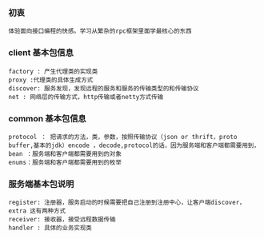 ### 初衷
```text
体验面向接口编程的快感。学习从繁杂的rpc框架里面学最核心的东西
```
### client 基本包信息

```text
factory : 产生代理类的实现类
proxy :代理类的具体生成方式
discover: 服务发现，发现远程的服务和服务的传输类型的和传输协议
net : 网络层的传输方式，http传输或者netty方式传输
```


### common 基本包信息

```text
protocol ： 把请求的方法，类，参数，按照传输协议（json or thrift，proto buffer,基本的jdk）encode ，decode,protocol的话，因为服务端和客户端都需要用到，
bean ：服务端和客户端都需要用到的对象
enums：服务端和客户端都需要用到的枚举
```

### 服务端基本包说明

```text
register: 注册器，服务启动的时候需要把自己注册到注册中心，让客户端discover，extra 这有两种方式
receiver: 接收器，接受远程数据传输
handler : 具体的业务实现类
```



